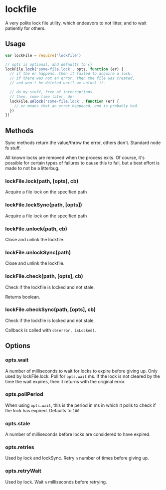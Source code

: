 # lockfile

A very polite lock file utility, which endeavors to not litter, and to
wait patiently for others.










































<extoc></extoc>

## Usage

```javascript
var lockFile = require('lockfile')

// opts is optional, and defaults to {}
lockFile.lock('some-file.lock', opts, function (er) {
  // if the er happens, then it failed to acquire a lock.
  // if there was not an error, then the file was created,
  // and won't be deleted until we unlock it.

  // do my stuff, free of interruptions
  // then, some time later, do:
  lockFile.unlock('some-file.lock', function (er) {
    // er means that an error happened, and is probably bad.
  })
})
```

## Methods

Sync methods return the value/throw the error, others don't.  Standard
node fs stuff.

All known locks are removed when the process exits.  Of course, it's
possible for certain types of failures to cause this to fail, but a best
effort is made to not be a litterbug.

### lockFile.lock(path, [opts], cb)

Acquire a file lock on the specified path

### lockFile.lockSync(path, [opts])

Acquire a file lock on the specified path

### lockFile.unlock(path, cb)

Close and unlink the lockfile.

### lockFile.unlockSync(path)

Close and unlink the lockfile.

### lockFile.check(path, [opts], cb)

Check if the lockfile is locked and not stale.

Returns boolean.

### lockFile.checkSync(path, [opts], cb)

Check if the lockfile is locked and not stale.

Callback is called with `cb(error, isLocked)`.

## Options

### opts.wait

A number of milliseconds to wait for locks to expire before giving up.
Only used by lockFile.lock.  Poll for `opts.wait` ms.  If the lock is
not cleared by the time the wait expires, then it returns with the
original error.

### opts.pollPeriod

When using `opts.wait`, this is the period in ms in which it polls to
check if the lock has expired.  Defaults to `100`.

### opts.stale

A number of milliseconds before locks are considered to have expired.

### opts.retries

Used by lock and lockSync.  Retry `n` number of times before giving up.

### opts.retryWait

Used by lock.  Wait `n` milliseconds before retrying.
